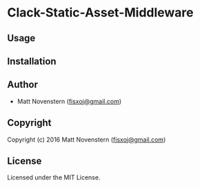 # Clack-Static-Asset-Middleware

## Usage

## Installation

## Author

* Matt Novenstern (fisxoj@gmail.com)

## Copyright

Copyright (c) 2016 Matt Novenstern (fisxoj@gmail.com)

## License

Licensed under the MIT License.
